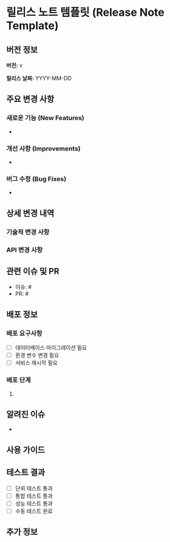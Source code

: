 # 릴리스 노트 템플릿 (Release Note Template)

## 버전 정보
<!-- 릴리스 버전을 입력하세요 (예: v1.0.1) -->
**버전:** v

**릴리스 날짜:** YYYY-MM-DD

## 주요 변경 사항
<!-- 이번 릴리스의 주요 변경 사항을 간략하게 설명해주세요 -->

### 새로운 기능 (New Features)
<!-- 추가된 새로운 기능을 bullet point로 나열해주세요 -->
- 

### 개선 사항 (Improvements)
<!-- 개선된 기능이나 성능 향상 사항을 bullet point로 나열해주세요 -->
- 

### 버그 수정 (Bug Fixes)
<!-- 수정된 버그를 bullet point로 나열해주세요 -->
- 

## 상세 변경 내역
<!-- 주요 변경 사항에 대한 상세 설명을 제공해주세요 -->

### 기술적 변경 사항
<!-- 기술적인 변경 사항이나 아키텍처 변경 사항을 설명해주세요 -->

### API 변경 사항
<!-- API 변경 사항이 있다면 설명해주세요 (추가, 수정, 삭제된 API) -->

## 관련 이슈 및 PR
<!-- 이 릴리스와 관련된 이슈와 PR 번호를 나열해주세요 -->
- 이슈: #
- PR: #

## 배포 정보
<!-- 배포와 관련된 정보를 제공해주세요 -->

### 배포 요구사항
<!-- 배포 시 필요한 요구사항이 있다면 나열해주세요 -->
- [ ] 데이터베이스 마이그레이션 필요
- [ ] 환경 변수 변경 필요
- [ ] 서비스 재시작 필요

### 배포 단계
<!-- 배포 시 필요한 단계가 있다면 설명해주세요 -->
1. 

## 알려진 이슈
<!-- 현재 알려진 이슈가 있다면 나열해주세요 -->
- 

## 사용 가이드
<!-- 새로운 기능이나 변경된 기능의 사용 방법을 설명해주세요 -->

## 테스트 결과
<!-- 테스트 결과 요약을 제공해주세요 -->
- [ ] 단위 테스트 통과
- [ ] 통합 테스트 통과
- [ ] 성능 테스트 통과
- [ ] 수동 테스트 완료

## 추가 정보
<!-- 기타 릴리스와 관련된 추가 정보가 있다면 제공해주세요 -->